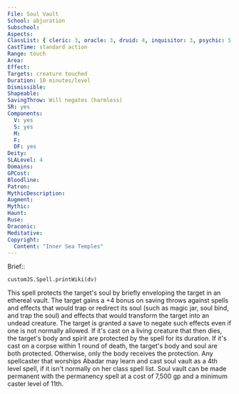 ```yaml
---
File: Soul Vault
School: abjuration
Subschool: 
Aspects: 
ClassList: { cleric: 3, oracle: 3, druid: 4, inquisitor: 3, psychic: 5, shaman: 3, sorcerer: 4, wizard: 4, spiritualist: 2, witch: 4 }
CastTime: standard action
Range: touch
Area: 
Effect: 
Targets: creature touched
Duration: 10 minutes/level
Dismissible: 
Shapeable: 
SavingThrow: Will negates (harmless)
SR: yes
Components:
  V: yes
  S: yes
  M: 
  F: 
  DF: yes
Deity: 
SLALevel: 4
Domains: 
GPCost: 
Bloodline: 
Patron: 
MythicDescription: 
Augment: 
Mythic: 
Haunt: 
Ruse: 
Draconic: 
Meditative: 
Copyright:
  Content: "Inner Sea Temples"
---
```

Brief:: 

```dataviewjs
customJS.Spell.printWiki(dv)
```

This spell protects the target's soul by briefly enveloping the target in an ethereal vault. The target gains a +4 bonus on saving throws against spells and effects that would trap or redirect its soul (such as magic jar, soul bind, and trap the soul) and effects that would transform the target into an undead creature. The target is granted a save to negate such effects even if one is not normally allowed. If it's cast on a living creature that then dies, the target's body and spirit are protected by the spell for its duration. If it's cast on a corpse within 1 round of death, the target's body and soul are both protected. Otherwise, only the body receives the protection.  Any spellcaster that worships Abadar may learn and cast soul vault as a 4th level spell, if it isn't normally on her class spell list. Soul vault can be made permanent with the permanency spell at a cost of 7,500 gp and a minimum caster level of 11th.
